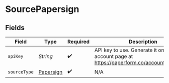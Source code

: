 # SourcePapersign


## Fields

| Field                                                                                       | Type                                                                                        | Required                                                                                    | Description                                                                                 |
| ------------------------------------------------------------------------------------------- | ------------------------------------------------------------------------------------------- | ------------------------------------------------------------------------------------------- | ------------------------------------------------------------------------------------------- |
| `apiKey`                                                                                    | *String*                                                                                    | :heavy_check_mark:                                                                          | API key to use. Generate it on your account page at https://paperform.co/account/developer. |
| `sourceType`                                                                                | [Papersign](../../models/shared/Papersign.md)                                               | :heavy_check_mark:                                                                          | N/A                                                                                         |